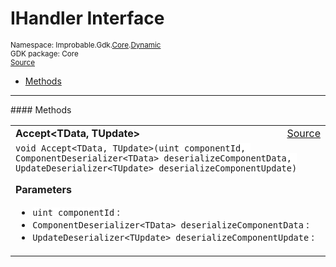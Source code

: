 
# IHandler Interface
<sup>
Namespace: Improbable.Gdk.<a href="{{urlRoot}}/api/core-index">Core</a>.<a href="{{urlRoot}}/api/core/dynamic">Dynamic</a><br/>
GDK package: Core<br/>
<a href="https://www.github.com/spatialos/gdk-for-unity/blob/6689e30/workers/unity/Packages/io.improbable.gdk.core/Dynamic/Dynamic.cs/#L14">Source</a>
<style>
a code {
                    padding: 0em 0.25em!important;
}
code {
                    background-color: #ffffff!important;
}
</style>
</sup>
<nav id="pageToc" class="page-toc"><ul><li><a href="#methods">Methods</a>
</ul></nav>













</p>
<hr style="width:100%; border-top-color:#d8d8d8" />
#### Methods


</p>




<table width="100%">
    <tr>
        <td style="border-right:none"><b>Accept&lt;TData, TUpdate&gt;</b></td>
        <td style="border-left:none; text-align:right"><a href="https://www.github.com/spatialos/gdk-for-unity/blob/6689e30/workers/unity/Packages/io.improbable.gdk.core/Dynamic/Dynamic.cs/#L16">Source</a></td>
    </tr>
    <tr>
        <td colspan="2">
<code>void Accept&lt;TData, TUpdate&gt;(uint componentId, ComponentDeserializer&lt;TData&gt; deserializeComponentData, UpdateDeserializer&lt;TUpdate&gt; deserializeComponentUpdate)</code></p>



</p>

<b>Parameters</b>

<ul>
<li><code>uint componentId</code> : </li>
<li><code>ComponentDeserializer&lt;TData&gt; deserializeComponentData</code> : </li>
<li><code>UpdateDeserializer&lt;TUpdate&gt; deserializeComponentUpdate</code> : </li>
</ul>





</td>
    </tr>
</table>





